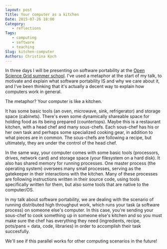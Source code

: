 ```yaml
---
layout: post
Title: Your computer as a kitchen
Date: 2015-07-26 18:00
Category: 
   - reflections
Tags: 
   - computing
   - software
   - teaching
Slug: kitchen-computer
Authors: Christina Koch
---
```


In three days I will be presenting on software portability at the 
[Open Science Grid summer school](https://twiki.opensciencegrid.org/bin/view/Education/OSGUserSchool2015).  I've 
used a metaphor at the start of my talk, to motivate and explain what software 
portability IS and why we care about it, and I've been thinking that it's actually a 
decent way to explain how computers work in general.  

The metaphor?  Your computer is like a kitchen.  

It has some basic tools (an oven, microwave, sink, refrigerator) and storage 
space (cabinets).  There's even some dynamically shareable space for holding 
food as its being prepared (countertops).  Maybe this is a restaurant kitchen, 
with a head chef and many sous-chefs.  Each sous-chef has his or her own task 
and perhaps some specialized cooking gear, in addition to what pieces are in 
common.  The sous-chefs are following a recipe, but ultimately, they are under
the control of the head chef.  

In the same way, your computer comes with some basic tools (processors, drives, 
network card) and storage space (your filesystem on a hard disk).  It also has 
shared memory for running processes.  One master process (the operating 
system) oversees many small processes, serving as the gatekeeper in their 
interactions with the kitchen.  Many of these processes are following instructions 
written in their source code, using tools specifically written for them, but 
also some tools that are native to the computer/OS.  

In my talk about software portability, we are
dealing with the scenario of running distributed high throughput 
work, which runs your task (a software process) on someone else's computer.  In 
this case, you're sending your sous-chef to cook something up in someone 
else's kitchen and so you must make sure the chef has everything they need 
(ingredients, recipe, pots/pans = data, code, libraries) in order to accomplish 
their task succesfully.  

We'll see if this parallel works for other computing scenarios in the future!  